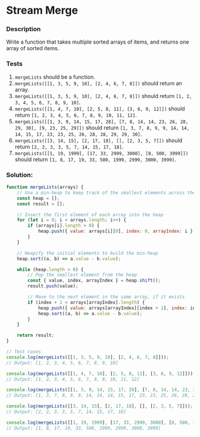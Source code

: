 # Stream Merge

### Description

Write a function that takes multiple sorted arrays of items, and returns one array of sorted items.

### Tests

1. `mergeLists` should be a function.
2. `mergeLists([[1, 3, 5, 9, 10], [2, 4, 6, 7, 8]])` should return an array.
3. `mergeLists([[1, 3, 5, 9, 10], [2, 4, 6, 7, 8]])` should return `[1, 2, 3, 4, 5, 6, 7, 8, 9, 10]`.
4. `mergeLists([[1, 4, 7, 10], [2, 5, 8, 11], [3, 6, 9, 12]])` should return `[1, 2, 3, 4, 5, 6, 7, 8, 9, 10, 11, 12]`.
5. `mergeLists([[1, 3, 9, 14, 15, 17, 28], [7, 8, 14, 14, 23, 26, 28, 29, 30], [9, 23, 25, 29]])` should return `[1, 3, 7, 8, 9, 9, 14, 14, 14, 15, 17, 23, 23, 25, 26, 28, 28, 29, 29, 30]`.
6. `mergeLists([[3, 14, 15], [2, 17, 18], [], [2, 3, 5, 7]])` should return `[2, 2, 3, 3, 5, 7, 14, 15, 17, 18]`.
7. `mergeLists([[1, 19, 1999], [17, 33, 2999, 3000], [8, 500, 3999]])` should return `[1, 8, 17, 19, 33, 500, 1999, 2999, 3000, 3999]`.

### Solution:

```javascript
function mergeLists(arrays) {
    // Use a min-heap to keep track of the smallest elements across the arrays
    const heap = [];
    const result = [];

    // Insert the first element of each array into the heap
    for (let i = 0; i < arrays.length; i++) {
        if (arrays[i].length > 0) {
            heap.push({ value: arrays[i][0], index: 0, arrayIndex: i });
        }
    }

    // Heapify the initial elements to build the min-heap
    heap.sort((a, b) => a.value - b.value);

    while (heap.length > 0) {
        // Pop the smallest element from the heap
        const { value, index, arrayIndex } = heap.shift();
        result.push(value);

        // Move to the next element in the same array, if it exists
        if (index + 1 < arrays[arrayIndex].length) {
            heap.push({ value: arrays[arrayIndex][index + 1], index: index + 1, arrayIndex: arrayIndex });
            heap.sort((a, b) => a.value - b.value);
        }
    }

    return result;
}

// Test cases
console.log(mergeLists([[1, 3, 5, 9, 10], [2, 4, 6, 7, 8]])); 
// Output: [1, 2, 3, 4, 5, 6, 7, 8, 9, 10]

console.log(mergeLists([[1, 4, 7, 10], [2, 5, 8, 11], [3, 6, 9, 12]]));
// Output: [1, 2, 3, 4, 5, 6, 7, 8, 9, 10, 11, 12]

console.log(mergeLists([[1, 3, 9, 14, 15, 17, 28], [7, 8, 14, 14, 23, 26, 28, 29, 30], [9, 23, 25, 29]]));
// Output: [1, 3, 7, 8, 9, 9, 14, 14, 14, 15, 17, 23, 23, 25, 26, 28, 28, 29, 29, 30]

console.log(mergeLists([[3, 14, 15], [2, 17, 18], [], [2, 3, 5, 7]]));
// Output: [2, 2, 3, 3, 5, 7, 14, 15, 17, 18]

console.log(mergeLists([[1, 19, 1999], [17, 33, 2999, 3000], [8, 500, 3999]]));
// Output: [1, 8, 17, 19, 33, 500, 1999, 2999, 3000, 3999]
```